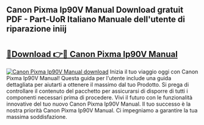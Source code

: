 ## Canon Pixma Ip90V Manual Download gratuit PDF - Part-UoR Italiano Manuale dell'utente di riparazione iniij

# <h2><a href="http://dfepmc0.blite.top/?on=Canon+Pixma+Ip90V+Manual">🔗Download 👉🔴 Canon Pixma Ip90V Manual</a></h2>

[![Canon Pixma Ip90V Manual download](https://i.imgur.com/lujVjoI.png)](http://dfepmc0.blite.top/?on=Canon+Pixma+Ip90V+Manual)
Inizia il tuo viaggio oggi con Canon Pixma Ip90V Manual! Questa guida per l'utente include una guida dettagliata per aiutarti a ottenere il massimo dal tuo Prodotto. Si prega di controllare il contenuto del pacchetto per assicurarsi di disporre di tutti i componenti necessari prima di procedere. Vivi il futuro con le funzionalità innovative del tuo nuovo Canon Pixma Ip90V Manual. Il tuo successo è la nostra priorità Canon Pixma Ip90V Manual. Ci impegniamo a garantire la tua massima soddisfazione.
